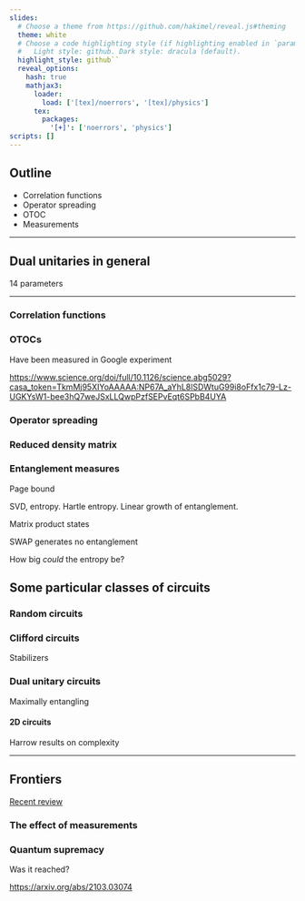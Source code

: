 ```yaml
---
slides:
  # Choose a theme from https://github.com/hakimel/reveal.js#theming
  theme: white
  # Choose a code highlighting style (if highlighting enabled in `params.toml`)
  #   Light style: github. Dark style: dracula (default).
  highlight_style: github``
  reveal_options:
    hash: true
    mathjax3:
      loader:
        load: ['[tex]/noerrors', '[tex]/physics']
      tex:
        packages: 
          '[+]': ['noerrors', 'physics']
scripts: []
---
```


## Outline
 
- Correlation functions
- Operator spreading
- OTOC 
- Measurements

---

## Dual unitaries in general

14 parameters

---

### Correlation functions

### OTOCs

Have been measured in Google experiment

https://www.science.org/doi/full/10.1126/science.abg5029?casa_token=TkmMj95XIYoAAAAA:NP67A_aYhL8lSDWtuG99i8oFfx1c79-Lz-UGKYsW1-bee3hQ7weJSxLLQwpPzfSEPvEqt6SPbB4UYA

### Operator spreading

### Reduced density matrix

### Entanglement measures

Page bound

SVD, entropy. Hartle entropy. Linear growth of entanglement.

Matrix product states

SWAP generates no entanglement

How big _could_ the entropy be?




## Some particular classes of circuits

### Random circuits

### Clifford circuits

Stabilizers

### Dual unitary circuits

Maximally entangling

#### 2D circuits

Harrow results on complexity

---

## Frontiers

[Recent review](https://arxiv.org/abs/2111.08018)

### The effect of measurements

### Quantum supremacy

Was it reached?

https://arxiv.org/abs/2103.03074


